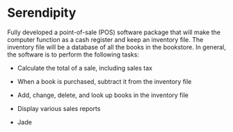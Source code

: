 # Serendipity
Fully developed a point-of-sale  (POS)  software  package  that  will  make  the  computer  function  as  a  cash  register and keep an inventory file. The inventory file will be a database of all the books in the bookstore. In general, the software is to perform the following tasks:
- Calculate the total of a sale, including sales tax
- When a book is purchased, subtract it from the inventory file
- Add, change, delete, and look up books in the inventory file
- Display various sales reports

- Jade
